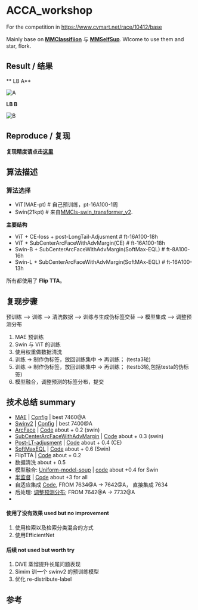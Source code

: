 # ACCA_workshop
For the competition in https://www.cvmart.net/race/10412/base


Mainly base on [**MMClassifiion**](https://github.com/open-mmlab/mmclassification) 与 [**MMSelfSup**](https://github.com/open-mmlab/mmselfsup). Wlcome to use them and star, flork.

## Result / 结果

** LB A**

![A](https://user-images.githubusercontent.com/18586273/201299318-41d392b3-a810-4f26-bd29-6dabba92fe83.png)

**LB B**

![B](https://user-images.githubusercontent.com/18586273/201299402-d4449a50-a48a-46e6-b673-049524d81bdb.png)


## Reproduce / 复现

**复现精度请点击[这里](./Reproduce.md)**

## 算法描述

### 算法选择

- ViT(MAE-pt)   # 自己预训练，pt-16A100-1周
- Swin(21kpt)   # 来自[MMCls-swin_transformer_v2](https://github.com/open-mmlab/mmclassification/tree/dev-1.x/configs/swin_transformer_v2).

**主要结构**
- ViT + CE-loss + post-LongTail-Adjusment                # ft-16A100-18h   
- ViT + SubCenterArcFaceWithAdvMargin(CE)                # ft-16A100-18h
- Swin-B + SubCenterArcFaceWithAdvMargin(SoftMax-EQL)    # ft-8A100-16h
- Swin-L + SubCenterArcFaceWithAdvMargin(SoftMAx-EQL)    # ft-16A100-13h

所有都使用了 **Flip TTA**。

## 复现步骤

预训练 --> 训练 --> 清洗数据 --> 训练与生成伪标签交替 --> 模型集成 --> 调整预测分布

1. MAE 预训练
2. Swin 与 ViT 的训练
3. 使用权重做数据清洗         
4. 训练 -> 制作伪标签，放回训练集中 -> 再训练； (testa3轮)
5. 训练 -> 制作伪标签，放回训练集中 -> 再训练； (testb3轮,包括testa的伪标签)
6. 模型融合，调整预测的标签分布，提交


## 技术总结 summary

- [MAE](https://github.com/open-mmlab/mmselfsup/tree/dev-1.x/configs/selfsup/mae) |  [Config](./configs/vit/)    | best 7460@A
- [Swinv2](https://github.com/open-mmlab/mmclassification/tree/dev-1.x/configs/swin_transformer_v2) | [Config](./configs/swin/)  | best 7400@A
- [ArcFace](https://arxiv.org/abs/1801.07698)   |   [Code](./src/models/arcface_head.py)   about + 0.2 (swin)
- [SubCenterArcFaceWithAdvMargin](https://paperswithcode.com/paper/sub-center-arcface-boosting-face-recognition)   |   [Code](./src/models/arcface_head.py) about + 0.3 (swin)
- [Post-LT-adjusment](https://paperswithcode.com/paper/long-tail-learning-via-logit-adjustment)   |   [Code](./src/models/linear_head_lt.py)  about + 0.4 (CE)
- [SoftMaxEQL](https://paperswithcode.com/paper/the-equalization-losses-gradient-driven)   |   [Code](./src/models/eql.py)   about + 0.6 (Swin)
- FlipTTA  |   [Code](./src/models/tta_classifier.py)    about + 0.2
- 数据清洗                                                about + 0.5
- 模型融合: [Uniform-model-soup](https://arxiv.org/abs/2203.05482) | [code](./tools/model_soup.py)             about +0.4 for Swin
- [半监督](https://lilianweng.github.io/posts/2021-12-05-semi-supervised/)  | [Code](./tools/creat_pseudo.py)  about +3 for all
- 自适应集成 [Code](./tools/emsemble.py),                  FROM 7634@A -> 7642@A， 直接集成 7634
- 后处理: [调整预测分布](./tools/re-distribute-label.py);    FROM 7642@A -> 7732@A 
- 

#### 使用了没有效果 used but no improvement

1. 使用检索以及检索分类混合的方式
2. 使用EfficientNet

#### 后续 not used but worth try

1. DiVE 蒸馏提升长尾问题表现
2. Simim 训一个 swinv2 的预训练模型
3. 优化 re-distribute-label

## 参考



